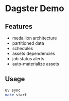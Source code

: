 # Dagster Demo

## Features

- medallion architecture
- partitioned data
- schedules
- assets dependencies
- job status alerts
- auto-materialize assets

## Usage

```bash
uv sync
make start
```
